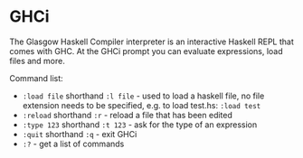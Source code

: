 # GHCi

The Glasgow Haskell Compiler interpreter is an interactive Haskell REPL that comes with GHC. At the GHCi prompt you can evaluate expressions, load files and more.

Command list:

* `:load file` shorthand `:l file` - used to load a haskell file, no file extension needs to be specified, e.g. to load test.hs: `:load test`
* `:reload` shorthand `:r` - reload a file that has been edited
* `:type 123` shorthand `:t 123` - ask for the type of an expression
* `:quit` shorthand `:q` - exit GHCi
* `:?` - get a list of commands